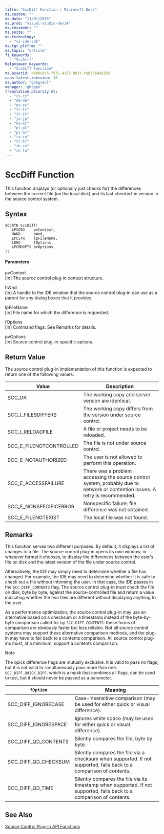 ```yaml
---
title: "SccDiff Function | Microsoft Docs"
ms.custom: ""
ms.date: "11/01/2016"
ms.prod: "visual-studio-dev14"
ms.reviewer: ""
ms.suite: ""
ms.technology: 
  - "vs-ide-sdk"
ms.tgt_pltfrm: ""
ms.topic: "article"
f1_keywords: 
  - "SccDiff"
helpviewer_keywords: 
  - "SccDiff function"
ms.assetid: d49bc8c5-f631-4153-9d3c-feb3564da305
caps.latest.revision: 16
ms.author: "gregvanl"
manager: "ghogen"
translation.priority.mt: 
  - "cs-cz"
  - "de-de"
  - "es-es"
  - "fr-fr"
  - "it-it"
  - "ja-jp"
  - "ko-kr"
  - "pl-pl"
  - "pt-br"
  - "ru-ru"
  - "tr-tr"
  - "zh-cn"
  - "zh-tw"
---
```

# SccDiff Function
This function displays (or optionally just checks for) the differences between the current file (on the local disk) and its last checked-in version in the source control system.  
  
## Syntax  
  
```cpp#  
SCCRTN SccDiff(  
   LPVOID    pvContext,  
   HWND      hWnd,  
   LPCSTR    lpFileName,  
   LONG      fOptions,  
   LPCMDOPTS pvOptions  
);  
```  
  
#### Parameters  
 pvContext  
 [in] The source control plug-in context structure.  
  
 hWnd  
 [in] A handle to the IDE window that the source control plug-in can use as a parent for any dialog boxes that it provides.  
  
 lpFileName  
 [in] File name for which the difference is requested.  
  
 fOptions  
 [in] Command flags. See Remarks for details.  
  
 pvOptions  
 [in] Source control plug-in-specific options.  
  
## Return Value  
 The source control plug-in implementation of this function is expected to return one of the following values:  
  
|Value|Description|  
|-----------|-----------------|  
|SCC_OK|The working copy and server version are identical.|  
|SCC_I_FILESDIFFERS|The working copy differs from the version under source control.|  
|SCC_I_RELOADFILE|A file or project needs to be reloaded.|  
|SCC_E_FILENOTCONTROLLED|The file is not under source control.|  
|SCC_E_NOTAUTHORIZED|The user is not allowed to perform this operation.|  
|SCC_E_ACCESSFAILURE|There was a problem accessing the source control system, probably due to network or contention issues. A retry is recommended.|  
|SCC_E_NONSPECIFICERROR|Nonspecific failure; file difference was not obtained.|  
|SCC_E_FILENOTEXIST|The local file was not found.|  
  
## Remarks  
 This function serves two different purposes. By default, it displays a list of changes to a file. The source control plug-in opens its own window, in whatever format it chooses, to display the differences between the user's file on disk and the latest version of the file under source control.  
  
 Alternatively, the IDE may simply need to determine whether a file has changed. For example, the IDE may need to determine whether it is safe to check out a file without informing the user. In that case, the IDE passes in the `SCC_DIFF_CONTENTS` flag. The source control plug-in must check the file on disk, byte by byte, against the source-controlled file and return a value indicating whether the two files are different without displaying anything to the user.  
  
 As a performance optimization, the source control plug-in may use an alternative based on a checksum or a timestamp instead of the byte-by-byte comparison called for by `SCC_DIFF_CONTENTS`: these forms of comparison are obviously faster but less reliable. Not all source control systems may support these alternative comparison methods, and the plug-in may have to fall back to a contents comparison. All source control plug-ins must, at a minimum, support a contents comparison.  
  
> [!NOTE]
>  The quick difference flags are mutually exclusive. It is valid to pass no flags, but it is not valid to simultaneously pass more than one. `SCC_DIFF_QUICK_DIFF`, which is a mask that combines all flags, can be used to test, but it should never be passed as a parameter.  
  
|`fOption`|Meaning|  
|---------------|-------------|  
|SCC_DIFF_IGNORECASE|Case-insensitive comparison (may be used for either quick or visual difference).|  
|SCC_DIFF_IGNORESPACE|Ignores white space (may be used for either quick or visual difference).|  
|SCC_DIFF_QD_CONTENTS|Silently compares the file, byte by byte.|  
|SCC_DIFF_QD_CHECKSUM|Silently compares the file via a checksum when supported. If not supported, falls back to a comparison of contents.|  
|SCC_DIFF_QD_TIME|Silently compares the file via its timestamp when supported. If not supported, falls back to a comparison of contents.|  
  
## See Also  
 [Source Control Plug-in API Functions](../extensibility/source-control-plug-in-api-functions.md)